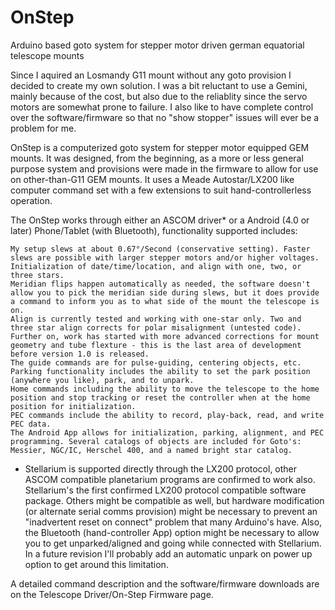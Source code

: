 OnStep
======

Arduino based goto system for stepper motor driven german equatorial telescope mounts


Since I aquired an Losmandy G11 mount without any goto provision I decided to create my own solution. I was a bit reluctant to use a Gemini, mainly because of the cost, but also due to the reliablity since the servo motors are somewhat prone to failure. I also like to have complete control over the software/firmware so that no "show stopper" issues will ever be a problem for me.

OnStep is a computerized goto system for stepper motor equipped GEM mounts. It was designed, from the beginning, as a more or less general purpose system and provisions were made in the firmware to allow for use on other-than-G11 GEM mounts. It uses a Meade Autostar/LX200 like computer command set with a few extensions to suit hand-controllerless operation.

The OnStep works through either an ASCOM driver* or a Android (4.0 or later) Phone/Tablet (with Bluetooth), functionality supported includes:

    My setup slews at about 0.67°/Second (conservative setting). Faster slews are possible with larger stepper motors and/or higher voltages.
    Initialization of date/time/location, and align with one, two, or three stars.
    Meridian flips happen automatically as needed, the software doesn't allow you to pick the meridian side during slews, but it does provide a command to inform you as to what side of the mount the telescope is on.
    Align is currently tested and working with one-star only. Two and three star align corrects for polar misalignment (untested code). Further on, work has started with more advanced corrections for mount geometry and tube flexture - this is the last area of development before version 1.0 is released.
    The guide commands are for pulse-guiding, centering objects, etc.
    Parking functionality includes the ability to set the park position (anywhere you like), park, and to unpark.
    Home commands including the ability to move the telescope to the home position and stop tracking or reset the controller when at the home position for initialization.
    PEC commands include the ability to record, play-back, read, and write PEC data.
    The Android App allows for initialization, parking, alignment, and PEC programming. Several catalogs of objects are included for Goto's: Messier, NGC/IC, Herschel 400, and a named bright star catalog.

* Stellarium is supported directly through the LX200 protocol, other ASCOM compatible planetarium programs are confirmed to work also. Stellarium's the first confirmed LX200 protocol compatible software package. Others might be compatible as well, but hardware modification (or alternate serial comms provision) might be necessary to prevent an "inadvertent reset on connect" problem that many Arduino's have. Also, the Bluetooth (hand-controller App) option might be necessary to allow you to get unparked/aligned and going while connected with Stellarium. In a future revision I'll probably add an automatic unpark on power up option to get around this limitation.

A detailed command description and the software/firmware downloads are on the Telescope Driver/On-Step Firmware page.
